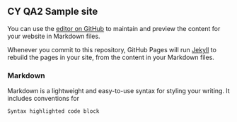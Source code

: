 <!-- Start cookieyes banner -->
<script id="cookieyes" type="text/javascript" src="https://cdn-cookieyes.com/client_data/ea3acda3028dae767a7137fc/script.js"></script>
<!-- End cookieyes banner -->

## CY QA2 Sample site

You can use the [editor on GitHub](https://github.com/shaanMoz/site-qa2/edit/gh-pages/index.md) to maintain and preview the content for your website in Markdown files.

Whenever you commit to this repository, GitHub Pages will run [Jekyll](https://jekyllrb.com/) to rebuild the pages in your site, from the content in your Markdown files.

### Markdown

Markdown is a lightweight and easy-to-use syntax for styling your writing. It includes conventions for

```markdown
Syntax highlighted code block

